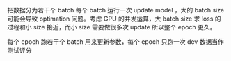 
把数据分为若干个 batch 每个 batch 运行一次 update model ，大的 batch size 可能会导致 optimation 问题。考虑 GPU 的并发运算，大 batch size 求 loss 的过程和小 size 接近，而小 size 需要做很多次 update 所以整个 epoch 更久。

每个 epoch 跑若干个 batch 用来更新参数，每个 epoch 只跑一次 dev 数据当作测试评分